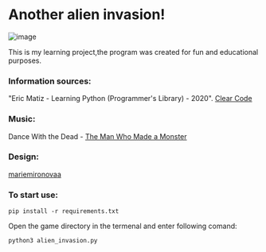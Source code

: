 # Another alien invasion!

![image](https://github.com/octal-psina/alien_invasion/assets/images/AI.png)

This is my learning project,the program was created for fun and educational purposes.

### Information sources: 
"Eric Matiz - Learning Python (Programmer's Library) - 2020".
[Clear Code](https://youtu.be/o-6pADy5Mdg,) 

### Music:
Dance With the Dead - [The Man Who Made a Monster](https://www.youtube.com/watch?v=Zv1FyQn2kQA)

### Design:
[mariemironovaa](https://www.instagram.com/mariemironovaa/?igshid=YmMyMTA2M2Y%3D)

### To start use:
`pip install -r requirements.txt` 

Open the game directory in the termenal and  enter following comand: 

`python3 alien_invasion.py` 

